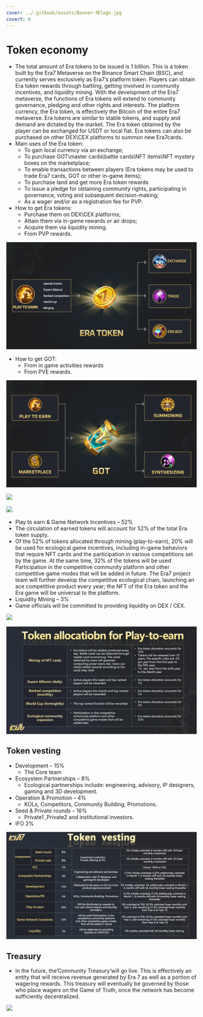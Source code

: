 ```yaml
---
cover: ../.gitbook/assets/Banner-带logo.jpg
coverY: 0
---
```


# Token economy

* The total amount of Era tokens to be issued is 1 billion. This is a token built by the Era7 Metaverse on the Binance Smart Chain (BSC), and currently serves exclusively as Era7’s platform token. Players can obtain Era token rewards through battling, getting involved in community incentives, and liquidity mining. With the development of the Era7 metaverse, the functions of Era tokens will extend to community governance, pledging and other rights and interests. The platform currency, the Era token, is effectively the Bitcoin of the entire Era7 metaverse. Era tokens are similar to stable tokens, and supply and demand are dictated by the market. The Era token obtained by the player can be exchanged for USDT or local fiat. Era tokens can also be purchased on other DEX\CEX platforms to summon new Era7cards.
* Main uses of the Era token:
  * To gain local currency via an exchange;&#x20;
  * To purchase GOT\master cards\battle cards\NFT items\NFT mystery boxes on the marketplace;
  * &#x20;To enable transactions between players (Era tokens may be used to trade Era7 cards, GOT or other in-game items);&#x20;
  * To purchase land and get more Era token rewards&#x20;
  * To issue a pledge for obtaining community rights, participating in governance, voting and subsequent decision-making;&#x20;
  * As a wager and/or as a registration fee for PVP.
* How to get Era tokens:&#x20;
  * Purchase them on DEX\CEX platforms;
  * Attain them via in-game rewards or air drops;&#x20;
  * Acquire them via liquidity mining.&#x20;
  * From PVP rewards.

![](../.gitbook/assets/coin.jpg)

* How to get GOT:&#x20;
  * From in game activities rewards&#x20;
  * From PVE rewards.

![](../.gitbook/assets/GOT.jpg)

![](../.gitbook/assets/网1.jpg)

![](../.gitbook/assets/tokens\_a.png)

* Play to earn & Game Network Incentives – 52%
* The circulation of earned tokens will account for 52% of the total Era token supply.
* Of the 52% of tokens allocated through mining (play-to-earn), 20% will be used for ecological game incentives, including in-game behaviors that require NFT cards and the participation in various competitions set by the game. At the same time, 32% of the tokens will be used Participation in the competitive community platform and other competitive game modes that will be added in future. The Era7 project team will further develop the competitive ecological chain, launching an ace competitive product every year; the NFT of the Era token and the Era game will be universal to the platform.&#x20;
* Liquidity Mining – 3%&#x20;
* Game officials will be committed to providing liquidity on DEX / CEX.

![](<../.gitbook/assets/网2 (4).jpg>)

![](../.gitbook/assets/play.jpg)

## Token vesting

* Development –  15%&#x20;
  * The Core team
* Ecosystem Partnerships – 8%&#x20;
  * Ecological partnerships include: engineering, advisory, IP designers, gaming and 3D development.
* Operation & Promotion – 4%&#x20;
  * KOLs, Competitors, Community Building, Promotions.
* Seed & Private rounds – 16%&#x20;
  * Private1 ,Private2 and institutional investors.
* IFO 2%

![](../.gitbook/assets/vesting.png)

## Treasury

* In the future, the’Community Treasury‘will go live. This is effectively an entity that will receive revenue generated by Era 7 as well as a portion of wagering rewards. This treasury will eventually be governed by those who place wagers on the Game of Truth, once the network has become sufficiently decentralized.

![](../.gitbook/assets/飞书20211209-141409.png)

